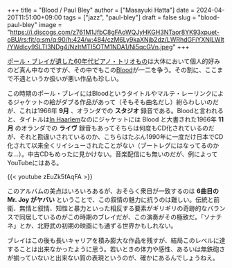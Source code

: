 +++
title = "Blood / Paul Bley"
author = ["Masayuki Hatta"]
date = 2024-04-20T11:51:00+09:00
tags = ["jazz", "paul-bley"]
draft = false
slug = "blood-paul-bley"
image = "https://i.discogs.com/z761M1JfbC8gFAoWQJyHKGH3NTaor8YK93xpuet-oBU/rs:fit/g:sm/q:90/h:424/w:484/czM6Ly9kaXNjb2dz/LWRhdGFiYXNlLWlt/YWdlcy9SLTI3NDg4/NzItMTI5OTM1NDA1/Ni5qcGVn.jpeg"
+++

[ポール・ブレイが遺した60年代ピアノ・トリオもの](https://ja.mhatta.org/blog/2016/01/05/paul-bleys-hardcore-piano-trios-in-1960s/)は大体において個人的好みのど真ん中なのですが、その中でもこの[Blood](https://amzn.to/3w488Zp)が一二を争う。その割に、ここまで不遇というか扱いが悪い作品も珍しい。

この時期のポール・ブレイにはBloodというタイトルやマルテ・レーリンクによるジャケットの絵がダブる作品があって（そもそも曲名だし）紛らわしいのだが、これは1966年 ****9月**** 、オランダでの ****スタジオ**** 録音である。Bloodと言われると、タイトルは[In Haarlem](https://amzn.to/4d6xerd)なのにジャケットには Blood と大書された1966年 ****11月**** のオランダでの ****ライヴ**** 録音もあってそちらは何度もCD化されているのだが、それと勘違いされているのか、こちらはたぶん1990年に一度だけ日本でCD化されて以来全くリイシューされたことがない（ブートレグにはなってるのかな…）。中古CDもめったに見かけない。音楽配信にも無いのだが、例によってYouTubeにはある。

{{< youtube zEuZk5fAqFA >}}

このアルバムの美点はいろいろあるが、おそらく衆目が一致するのは ****6曲目の Mr. Joy がヤバい**** ということで、この叙情の魅力に抗うのは難しい。伝統と前衛、無情と叙情、知性と暴力といった相反する要素がギリギリの奇跡的なバランスで同居しているのがこの時期のブレイだが、この演奏がその極致だ。「ソナチネ」とか、北野武の初期の映画にも通ずる世界かもしれない。

ブレイはこの後も長いキャリアを積み膨大な作品を残すが、結局このレベルに達することは出来なかったように思う。若いときの体力や感性、あるいは無鉄砲さが揃っていないと出来ない質の表現というのが、確かにあるんでしょうねえ。
